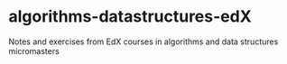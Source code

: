 # algorithms-datastructures-edX
Notes and exercises from EdX courses in algorithms and data structures micromasters
